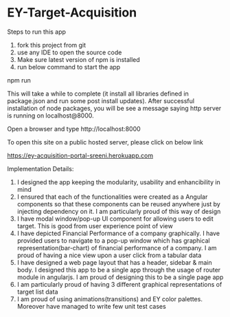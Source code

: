 # EY-Target-Acquisition
Steps to run this app

1. fork this project from git
2. use any IDE to open the source code
3. Make sure latest version of npm is installed
4. run below command to start the app

  npm run

This will take a while to complete (it install all libraries defined in package.json and run some post install updates). After successful installation of node packages, you will be see a message saying http server is running on localhost@8000.

Open a browser and type http://localhost:8000

To open this site on a public hosted server, please click on below link

https://ey-acquisition-portal-sreeni.herokuapp.com

Implementation Details:

1. I designed the app keeping the modularity, usability and enhancibility in mind
2. I ensured that each of the functionalities were created as a Angular components so that these components can be reused anywhere just by injecting dependency on it. I am particularly proud of this way of design
3. I have modal window/pop-up UI component for allowing users to edit target. This is good from user experience point of view
4. I have depicted Financial Performance of a company graphically. I have provided users to navigate to a pop-up window which has graphical representation(bar-chart) of financial performance of a company. I am proud of having a nice view upon a user click from a tabular data
5. I have designed a web page layout that has a header, sidebar & main body. I designed this app to be a single app through the usage of router module in angularjs. I am proud of designing this to be a single page app
6. I am particularly proud of having 3 different graphical representations of target list data
7. I am proud of using animations(transitions) and EY color palettes. Moreover have managed to write few unit test cases
